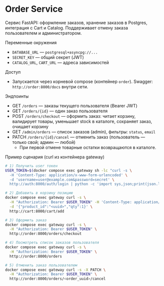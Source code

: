Order Service
=============

Сервис FastAPI: оформление заказов, хранение заказов в Postgres, интеграция с Cart и Catalog. Поддерживает отмену заказа пользователем и администратором.

Переменные окружения
- `DATABASE_URL` — `postgresql+asyncpg://...`
- `SECRET_KEY` — общий секрет (JWT)
- `CATALOG_URL`, `CART_URL` — адреса зависимостей

Доступ
- Запускается через корневой compose (контейнер `order`). Swagger: `http://order:8000/docs` внутри сети.

Эндпоинты
- GET `/orders` — заказы текущего пользователя (Bearer JWT)
- GET `/orders/{id}` — один заказ пользователя
- POST `/orders/checkout` — оформить заказ: читает корзину, валидирует товары, уменьшает stock в каталоге, сохраняет заказ, очищает корзину
- GET `/admin/orders` — список заказов (admin), фильтры: `status`, `email`
- PATCH `/orders/{id}/cancel` — отменить заказ (пользователь — только свой; админ — любой)
  - При первой отмене товарные остатки возвращаются в каталоге.

Пример сценария (curl из контейнера gateway)

```bash
# 1) Получить user токен
USER_TOKEN=$(docker compose exec gateway sh -lc "curl -s \
  -H 'Content-Type: application/x-www-form-urlencoded' \
  -d 'username=user@example.com&password=secret' \
  http://auth:8000/auth/login | python -c 'import sys,json;print(json.load(sys.stdin)["access_token"])'")

# 2) Добавить в корзину позицию
docker compose exec gateway curl -s \
  -H "Authorization: Bearer $USER_TOKEN" -H 'Content-Type: application/json' \
  -d '{"product_id":"<uuid>","qty":1}' \
  http://cart:8000/cart/add

# 3) Оформить заказ
docker compose exec gateway curl -s \
  -H "Authorization: Bearer $USER_TOKEN" \
  http://order:8000/orders/checkout

# 4) Посмотреть список заказов пользователя
docker compose exec gateway curl -s \
  -H "Authorization: Bearer $USER_TOKEN" \
  http://order:8000/orders

# 5) Отменить заказ пользователем
docker compose exec gateway curl -s -X PATCH \
  -H "Authorization: Bearer $USER_TOKEN" \
  http://order:8000/orders/<order_uuid>/cancel
```
